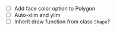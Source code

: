 - [ ] Add face color option to Polygon
- [ ] Auto-xlim and ylim
- [ ] Inherit draw function from class `Shape`?
